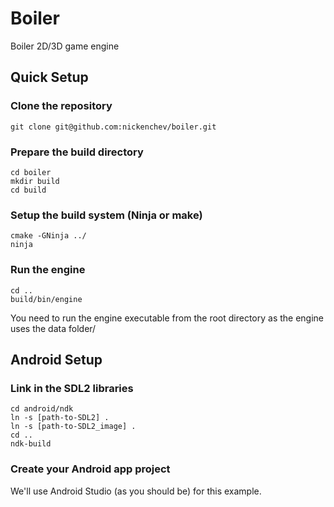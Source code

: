 # Boiler
Boiler 2D/3D game engine

## Quick Setup
### Clone the repository
```
git clone git@github.com:nickenchev/boiler.git
```

### Prepare the build directory
```
cd boiler
mkdir build
cd build
```

### Setup the build system (Ninja or make)
```
cmake -GNinja ../
ninja
```

### Run the engine
```
cd ..
build/bin/engine
```
You need to run the engine executable from the root directory as the engine uses the data folder/

## Android Setup
### Link in the SDL2 libraries
```
cd android/ndk
ln -s [path-to-SDL2] .
ln -s [path-to-SDL2_image] .
cd ..
ndk-build
```
### Create your Android app project
We'll use Android Studio (as you should be) for this example.
